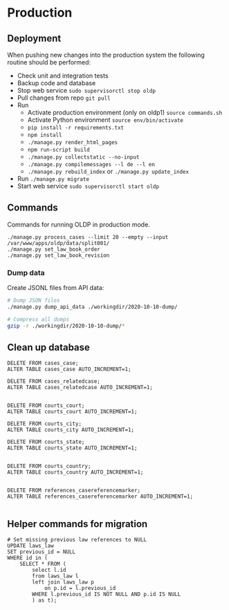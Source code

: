 # Production

## Deployment

When pushing new changes into the production system the following routine should be performed:

 - Check unit and integration tests
 - Backup code and database
 - Stop web service `sudo supervisorctl stop oldp`
 - Pull changes from repo `git pull`
 - Run
    - Activate production environment (only on oldp1) `source commands.sh`
    - Activate Python environment `source env/bin/activate`
    - `pip install -r requirements.txt`
    - `npm install`
    - `./manage.py render_html_pages`
    - `npm run-script build`
    - `./manage.py collectstatic --no-input`
    - `./manage.py compilemessages --l de --l en`
    - `./manage.py rebuild_index` or `./manage.py update_index`
 - Run `./manage.py migrate`
 - Start web service `sudo supervisorctl start oldp`


## Commands

Commands for running OLDP in production mode.


```
./manage.py process_cases --limit 20 --empty --input /var/www/apps/oldp/data/split001/
./manage.py set_law_book_order
./manage.py set_law_book_revision
```


### Dump data

Create JSONL files from API data:

```bash
# Dump JSON files
./manage.py dump_api_data ./workingdir/2020-10-10-dump/

# Compress all dumps
gzip -r ./workingdir/2020-10-10-dump/*
```

## Clean up database

```
DELETE FROM cases_case;
ALTER TABLE cases_case AUTO_INCREMENT=1;

DELETE FROM cases_relatedcase;
ALTER TABLE cases_relatedcase AUTO_INCREMENT=1;


DELETE FROM courts_court;
ALTER TABLE courts_court AUTO_INCREMENT=1;

DELETE FROM courts_city;
ALTER TABLE courts_city AUTO_INCREMENT=1;

DELETE FROM courts_state;
ALTER TABLE courts_state AUTO_INCREMENT=1;


DELETE FROM courts_country;
ALTER TABLE courts_country AUTO_INCREMENT=1;


DELETE FROM references_casereferencemarker;
ALTER TABLE references_casereferencemarker AUTO_INCREMENT=1;


```

## Helper commands for migration

```
# Set missing previous law references to NULL
UPDATE laws_law
SET previous_id = NULL
WHERE id in (
    SELECT * FROM (
        select l.id
        from laws_law l
        left join laws_law p
            on p.id = l.previous_id
        WHERE l.previous_id IS NOT NULL AND p.id IS NULL
        ) as t);

```
